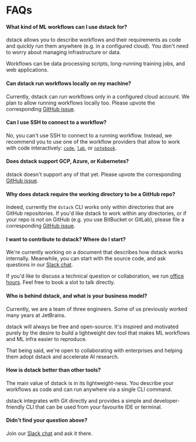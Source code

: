 # FAQs

#### What kind of ML workflows can I use dstack for?

dstack allows you to describe workflows and their requirements as code and quickly run them anywhere 
(e.g. in a configured cloud).
You don't need to worry about managing infrastructure or data.

Workflows can be data processing scripts, long-running training jobs, and web applications.

#### Can dstack run workflows locally on my machine? 

Currently, dstack can run workflows only in a configured cloud account. We plan to 
allow running workflows locally too. Please upvote 
the corresponding [GitHub issue](https://github.com/dstackai/dstack/issues/95).

#### Can I use SSH to connect to a workflow?

No, you can't use SSH to connect to a running workflow. Instead, we recommend you
to use one of the workflow providers that allow to work with code interactively:
[`code`](reference/providers/bash.md), [`lab`](reference/providers/lab.md),
or [`notebook`](reference/providers/notebook.md).

#### Does dstack support GCP, Azure, or Kubernetes?

dstack doesn't support any of that yet. Please upvote 
the corresponding [GitHub issue](https://github.com/dstackai/dstack/issues?q=is%3Aissue+is%3Aopen+label%3Acloud-provider).

#### Why does dstack require the working directory to be a GitHub repo?

Indeed, currently the `dstack` CLI works only within directories that 
are GitHub repositories. If you'd like dstack to work within any directories, 
or if your repo is not on GitHub (e.g. you use BitBucket or GitLab), please
file a corresponding [GitHub issue](https://github.com/dstackai/dstack/issues/new/choose).

#### I want to contribute to dstack? Where do I start?

We're currently working on a document that describes how dstack works internally.
Meanwhile, you can start with the source code, and ask questions in our 
[Slack chat](https://join.slack.com/t/dstackai/shared_invite/zt-xdnsytie-D4qU9BvJP8vkbkHXdi6clQ).

If you'd like to discuss a technical question or collaboration, we run [office hours](https://calendly.com/dstackai/office-hours).
Feel free to book a slot to talk directly.

#### Who is behind dstack, and what is your business model?

Currently, we are a team of three engineers. Some of us previously worked many years at JetBrains.

dstack will always be free and open-source. It's inspired and motivated purely by the desire
to build a lightweight dev tool that makes ML workflows and ML infra easier to reproduce.

That being said, we're open to collaborating with enterprises and helping them adopt dstack and accelerate AI research.  

#### How is dstack better than other tools?

The main value of dstack is in its lightweight-ness. You describe your
workflows as code and can run anywhere via a single CLI command.

dstack integrates with Git directly and provides a simple and developer-friendly CLI 
that can be used from your favourite IDE or terminal.

#### Didn't find your question above?

Join our [Slack chat](https://join.slack.com/t/dstackai/shared_invite/zt-xdnsytie-D4qU9BvJP8vkbkHXdi6clQ) and ask it there.